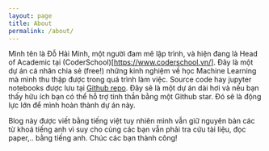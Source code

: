 ```yaml
---
layout: page
title: About
permalink: /about/
---
```


Mình tên là Đỗ Hải Minh, một người đam mê lập trình, và hiện đang là Head of Academic tại (CoderSchool)[https://www.coderschool.vn/]. Đây là một dự án cá nhân chia sẻ (free!) những kinh nghiệm về học Machine Learning mà mình thu thập được trong quá trình làm việc. Source code hay jupyter notebooks được lưu tại [Github repo](https://github.com/dhminh1024/dhminh1024.github.io). Đây sẽ là một dự án dài hơi và nếu bạn thấy hữu ích bạn có thể hỗ trợ tinh thần bằng một Github star. Đó sẽ là động lực lớn để mình hoàn thành dự án này.

Blog này được viết bằng tiếng việt tuy nhiên mình vẫn giữ nguyên bản các từ khoá tiếng anh vì suy cho cùng các bạn vẫn phải tra cứu tài liệu, đọc paper,.. bằng tiếng anh. Chúc các bạn thành công!
